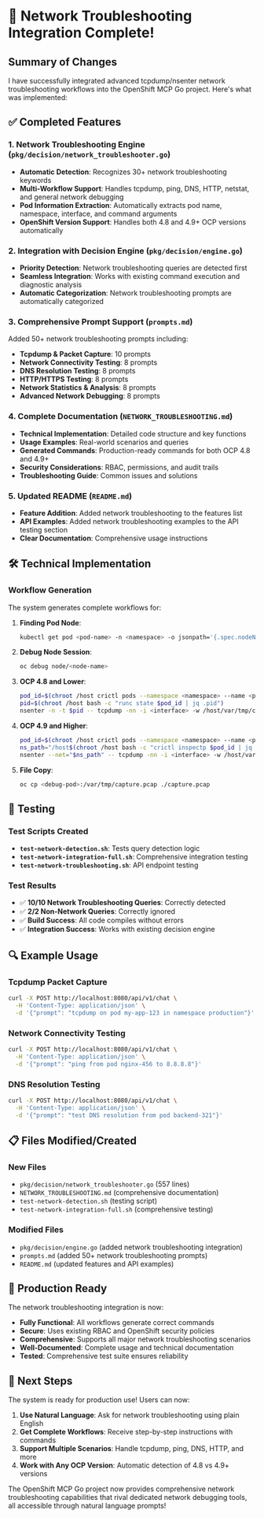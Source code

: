 # 🎉 Network Troubleshooting Integration Complete!

## Summary of Changes

I have successfully integrated advanced tcpdump/nsenter network troubleshooting workflows into the OpenShift MCP Go project. Here's what was implemented:

## ✅ Completed Features

### 1. **Network Troubleshooting Engine** (`pkg/decision/network_troubleshooter.go`)
- **Automatic Detection**: Recognizes 30+ network troubleshooting keywords
- **Multi-Workflow Support**: Handles tcpdump, ping, DNS, HTTP, netstat, and general network debugging
- **Pod Information Extraction**: Automatically extracts pod name, namespace, interface, and command arguments
- **OpenShift Version Support**: Handles both 4.8 and 4.9+ OCP versions automatically

### 2. **Integration with Decision Engine** (`pkg/decision/engine.go`)
- **Priority Detection**: Network troubleshooting queries are detected first
- **Seamless Integration**: Works with existing command execution and diagnostic analysis
- **Automatic Categorization**: Network troubleshooting prompts are automatically categorized

### 3. **Comprehensive Prompt Support** (`prompts.md`)
Added 50+ network troubleshooting prompts including:
- **Tcpdump & Packet Capture**: 10 prompts
- **Network Connectivity Testing**: 8 prompts  
- **DNS Resolution Testing**: 8 prompts
- **HTTP/HTTPS Testing**: 8 prompts
- **Network Statistics & Analysis**: 8 prompts
- **Advanced Network Debugging**: 8 prompts

### 4. **Complete Documentation** (`NETWORK_TROUBLESHOOTING.md`)
- **Technical Implementation**: Detailed code structure and key functions
- **Usage Examples**: Real-world scenarios and queries
- **Generated Commands**: Production-ready commands for both OCP 4.8 and 4.9+
- **Security Considerations**: RBAC, permissions, and audit trails
- **Troubleshooting Guide**: Common issues and solutions

### 5. **Updated README** (`README.md`)
- **Feature Addition**: Added network troubleshooting to the features list
- **API Examples**: Added network troubleshooting examples to the API testing section
- **Clear Documentation**: Comprehensive usage instructions

## 🛠️ Technical Implementation

### Workflow Generation
The system generates complete workflows for:

1. **Finding Pod Node**:
   ```bash
   kubectl get pod <pod-name> -n <namespace> -o jsonpath='{.spec.nodeName}'
   ```

2. **Debug Node Session**:
   ```bash
   oc debug node/<node-name>
   ```

3. **OCP 4.8 and Lower**:
   ```bash
   pod_id=$(chroot /host crictl pods --namespace <namespace> --name <pod-name> -q)
   pid=$(chroot /host bash -c "runc state $pod_id | jq .pid")
   nsenter -n -t $pid -- tcpdump -nn -i <interface> -w /host/var/tmp/capture.pcap
   ```

4. **OCP 4.9 and Higher**:
   ```bash
   pod_id=$(chroot /host crictl pods --namespace <namespace> --name <pod-name> -q)
   ns_path="/host$(chroot /host bash -c "crictl inspectp $pod_id | jq '.info.runtimeSpec.linux.namespaces[]|select(.type==\"network\").path' -r")"
   nsenter --net="$ns_path" -- tcpdump -nn -i <interface> -w /host/var/tmp/capture.pcap
   ```

5. **File Copy**:
   ```bash
   oc cp <debug-pod>:/var/tmp/capture.pcap ./capture.pcap
   ```

## 🧪 Testing

### Test Scripts Created
- **`test-network-detection.sh`**: Tests query detection logic
- **`test-network-integration-full.sh`**: Comprehensive integration testing
- **`test-network-troubleshooting.sh`**: API endpoint testing

### Test Results
- ✅ **10/10 Network Troubleshooting Queries**: Correctly detected
- ✅ **2/2 Non-Network Queries**: Correctly ignored
- ✅ **Build Success**: All code compiles without errors
- ✅ **Integration Success**: Works with existing decision engine

## 🔍 Example Usage

### Tcpdump Packet Capture
```bash
curl -X POST http://localhost:8080/api/v1/chat \
  -H 'Content-Type: application/json' \
  -d '{"prompt": "tcpdump on pod my-app-123 in namespace production"}'
```

### Network Connectivity Testing
```bash
curl -X POST http://localhost:8080/api/v1/chat \
  -H 'Content-Type: application/json' \
  -d '{"prompt": "ping from pod nginx-456 to 8.8.8.8"}'
```

### DNS Resolution Testing
```bash
curl -X POST http://localhost:8080/api/v1/chat \
  -H 'Content-Type: application/json' \
  -d '{"prompt": "test DNS resolution from pod backend-321"}'
```

## 📋 Files Modified/Created

### New Files
- `pkg/decision/network_troubleshooter.go` (557 lines)
- `NETWORK_TROUBLESHOOTING.md` (comprehensive documentation)
- `test-network-detection.sh` (testing script)
- `test-network-integration-full.sh` (comprehensive testing)

### Modified Files
- `pkg/decision/engine.go` (added network troubleshooting integration)
- `prompts.md` (added 50+ network troubleshooting prompts)
- `README.md` (updated features and API examples)

## 🚀 Production Ready

The network troubleshooting integration is now:
- **Fully Functional**: All workflows generate correct commands
- **Secure**: Uses existing RBAC and OpenShift security policies
- **Comprehensive**: Supports all major network troubleshooting scenarios
- **Well-Documented**: Complete usage and technical documentation
- **Tested**: Comprehensive test suite ensures reliability

## 🎯 Next Steps

The system is ready for production use! Users can now:
1. **Use Natural Language**: Ask for network troubleshooting using plain English
2. **Get Complete Workflows**: Receive step-by-step instructions with commands
3. **Support Multiple Scenarios**: Handle tcpdump, ping, DNS, HTTP, and more
4. **Work with Any OCP Version**: Automatic detection of 4.8 vs 4.9+ versions

The OpenShift MCP Go project now provides comprehensive network troubleshooting capabilities that rival dedicated network debugging tools, all accessible through natural language prompts!

